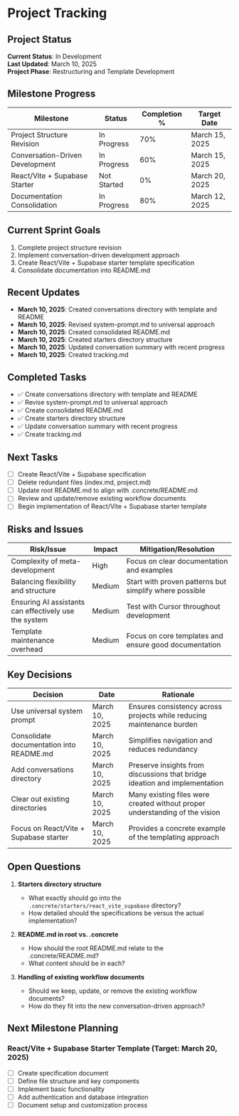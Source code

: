# Project Tracking

## Project Status

**Current Status**: In Development  
**Last Updated**: March 10, 2025  
**Project Phase**: Restructuring and Template Development

## Milestone Progress

| Milestone | Status | Completion % | Target Date |
|-----------|--------|--------------|------------|
| Project Structure Revision | In Progress | 70% | March 15, 2025 |
| Conversation-Driven Development | In Progress | 60% | March 15, 2025 |
| React/Vite + Supabase Starter | Not Started | 0% | March 20, 2025 |
| Documentation Consolidation | In Progress | 80% | March 12, 2025 |

## Current Sprint Goals

1. Complete project structure revision
2. Implement conversation-driven development approach
3. Create React/Vite + Supabase starter template specification
4. Consolidate documentation into README.md

## Recent Updates

- **March 10, 2025**: Created conversations directory with template and README
- **March 10, 2025**: Revised system-prompt.md to universal approach
- **March 10, 2025**: Created consolidated README.md
- **March 10, 2025**: Created starters directory structure
- **March 10, 2025**: Updated conversation summary with recent progress
- **March 10, 2025**: Created tracking.md

## Completed Tasks

- ✅ Create conversations directory with template and README
- ✅ Revise system-prompt.md to universal approach
- ✅ Create consolidated README.md
- ✅ Create starters directory structure
- ✅ Update conversation summary with recent progress
- ✅ Create tracking.md

## Next Tasks

- [ ] Create React/Vite + Supabase specification
- [ ] Delete redundant files (index.md, project.md)
- [ ] Update root README.md to align with .concrete/README.md
- [ ] Review and update/remove existing workflow documents
- [ ] Begin implementation of React/Vite + Supabase starter template

## Risks and Issues

| Risk/Issue | Impact | Mitigation/Resolution |
|------------|--------|------------------------|
| Complexity of meta-development | High | Focus on clear documentation and examples |
| Balancing flexibility and structure | Medium | Start with proven patterns but simplify where possible |
| Ensuring AI assistants can effectively use the system | Medium | Test with Cursor throughout development |
| Template maintenance overhead | Medium | Focus on core templates and ensure good documentation |

## Key Decisions

| Decision | Date | Rationale |
|----------|------|-----------|
| Use universal system prompt | March 10, 2025 | Ensures consistency across projects while reducing maintenance burden |
| Consolidate documentation into README.md | March 10, 2025 | Simplifies navigation and reduces redundancy |
| Add conversations directory | March 10, 2025 | Preserve insights from discussions that bridge ideation and implementation |
| Clear out existing directories | March 10, 2025 | Many existing files were created without proper understanding of the vision |
| Focus on React/Vite + Supabase starter | March 10, 2025 | Provides a concrete example of the templating approach |

## Open Questions

1. **Starters directory structure**
   - What exactly should go into the `.concrete/starters/react_vite_supabase` directory?
   - How detailed should the specifications be versus the actual implementation?

2. **README.md in root vs. .concrete**
   - How should the root README.md relate to the .concrete/README.md?
   - What content should be in each?

3. **Handling of existing workflow documents**
   - Should we keep, update, or remove the existing workflow documents?
   - How do they fit into the new conversation-driven approach?

## Next Milestone Planning

### React/Vite + Supabase Starter Template (Target: March 20, 2025)

- [ ] Create specification document
- [ ] Define file structure and key components
- [ ] Implement basic functionality
- [ ] Add authentication and database integration
- [ ] Document setup and customization process 
